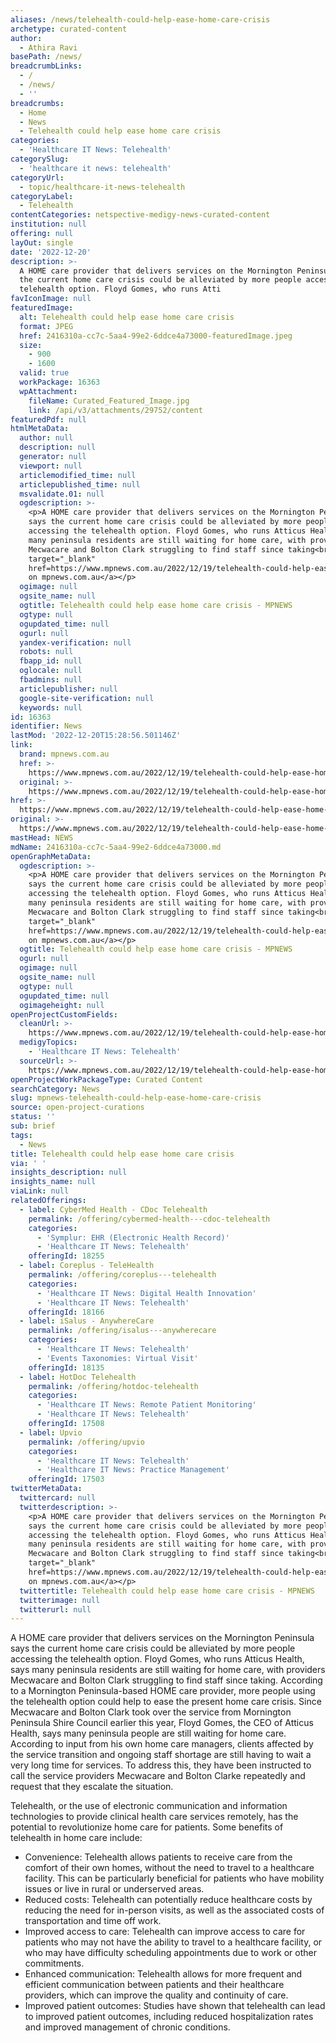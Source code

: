 ```yaml
---
aliases: /news/telehealth-could-help-ease-home-care-crisis
archetype: curated-content
author:
  - Athira Ravi
basePath: /news/
breadcrumbLinks:
  - /
  - /news/
  - ''
breadcrumbs:
  - Home
  - News
  - Telehealth could help ease home care crisis
categories:
  - 'Healthcare IT News: Telehealth'
categorySlug:
  - 'healthcare it news: telehealth'
categoryUrl:
  - topic/healthcare-it-news-telehealth
categoryLabel:
  - Telehealth
contentCategories: netspective-medigy-news-curated-content
institution: null
offering: null
layOut: single
date: '2022-12-20'
description: >-
  A HOME care provider that delivers services on the Mornington Peninsula says
  the current home care crisis could be alleviated by more people accessing the
  telehealth option. Floyd Gomes, who runs Atti
favIconImage: null
featuredImage:
  alt: Telehealth could help ease home care crisis
  format: JPEG
  href: 2416310a-cc7c-5aa4-99e2-6ddce4a73000-featuredImage.jpeg
  size:
    - 900
    - 1600
  valid: true
  workPackage: 16363
  wpAttachment:
    fileName: Curated_Featured_Image.jpg
    link: /api/v3/attachments/29752/content
featuredPdf: null
htmlMetaData:
  author: null
  description: null
  generator: null
  viewport: null
  articlemodified_time: null
  articlepublished_time: null
  msvalidate.01: null
  ogdescription: >-
    <p>A HOME care provider that delivers services on the Mornington Peninsula
    says the current home care crisis could be alleviated by more people
    accessing the telehealth option. Floyd Gomes, who runs Atticus Health, says
    many peninsula residents are still waiting for home care, with providers
    Mecwacare and Bolton Clark struggling to find staff since taking<br/><br/><a
    target="_blank"
    href=https://www.mpnews.com.au/2022/12/19/telehealth-could-help-ease-home-care-crisis/>Read
    on mpnews.com.au</a></p>
  ogimage: null
  ogsite_name: null
  ogtitle: Telehealth could help ease home care crisis - MPNEWS
  ogtype: null
  ogupdated_time: null
  ogurl: null
  yandex-verification: null
  robots: null
  fbapp_id: null
  oglocale: null
  fbadmins: null
  articlepublisher: null
  google-site-verification: null
  keywords: null
id: 16363
identifier: News
lastMod: '2022-12-20T15:28:56.501146Z'
link:
  brand: mpnews.com.au
  href: >-
    https://www.mpnews.com.au/2022/12/19/telehealth-could-help-ease-home-care-crisis/
  original: >-
    https://www.mpnews.com.au/2022/12/19/telehealth-could-help-ease-home-care-crisis/
href: >-
  https://www.mpnews.com.au/2022/12/19/telehealth-could-help-ease-home-care-crisis/
original: >-
  https://www.mpnews.com.au/2022/12/19/telehealth-could-help-ease-home-care-crisis/
mastHead: NEWS
mdName: 2416310a-cc7c-5aa4-99e2-6ddce4a73000.md
openGraphMetaData:
  ogdescription: >-
    <p>A HOME care provider that delivers services on the Mornington Peninsula
    says the current home care crisis could be alleviated by more people
    accessing the telehealth option. Floyd Gomes, who runs Atticus Health, says
    many peninsula residents are still waiting for home care, with providers
    Mecwacare and Bolton Clark struggling to find staff since taking<br/><br/><a
    target="_blank"
    href=https://www.mpnews.com.au/2022/12/19/telehealth-could-help-ease-home-care-crisis/>Read
    on mpnews.com.au</a></p>
  ogtitle: Telehealth could help ease home care crisis - MPNEWS
  ogurl: null
  ogimage: null
  ogsite_name: null
  ogtype: null
  ogupdated_time: null
  ogimageheight: null
openProjectCustomFields:
  cleanUrl: >-
    https://www.mpnews.com.au/2022/12/19/telehealth-could-help-ease-home-care-crisis/
  medigyTopics:
    - 'Healthcare IT News: Telehealth'
  sourceUrl: >-
    https://www.mpnews.com.au/2022/12/19/telehealth-could-help-ease-home-care-crisis/
openProjectWorkPackageType: Curated Content
searchCategory: News
slug: mpnews-telehealth-could-help-ease-home-care-crisis
source: open-project-curations
status: ''
sub: brief
tags:
  - News
title: Telehealth could help ease home care crisis
via: ' '
insights_description: null
insights_name: null
viaLink: null
relatedOfferings:
  - label: CyberMed Health - CDoc Telehealth
    permalink: /offering/cybermed-health---cdoc-telehealth
    categories:
      - 'Symplur: EHR (Electronic Health Record)'
      - 'Healthcare IT News: Telehealth'
    offeringId: 18255
  - label: Coreplus - TeleHealth
    permalink: /offering/coreplus---telehealth
    categories:
      - 'Healthcare IT News: Digital Health Innovation'
      - 'Healthcare IT News: Telehealth'
    offeringId: 18166
  - label: iSalus - AnywhereCare
    permalink: /offering/isalus---anywherecare
    categories:
      - 'Healthcare IT News: Telehealth'
      - 'Events Taxonomies: Virtual Visit'
    offeringId: 18135
  - label: HotDoc Telehealth
    permalink: /offering/hotdoc-telehealth
    categories:
      - 'Healthcare IT News: Remote Patient Monitoring'
      - 'Healthcare IT News: Telehealth'
    offeringId: 17508
  - label: Upvio
    permalink: /offering/upvio
    categories:
      - 'Healthcare IT News: Telehealth'
      - 'Healthcare IT News: Practice Management'
    offeringId: 17503
twitterMetaData:
  twittercard: null
  twitterdescription: >-
    <p>A HOME care provider that delivers services on the Mornington Peninsula
    says the current home care crisis could be alleviated by more people
    accessing the telehealth option. Floyd Gomes, who runs Atticus Health, says
    many peninsula residents are still waiting for home care, with providers
    Mecwacare and Bolton Clark struggling to find staff since taking<br/><br/><a
    target="_blank"
    href=https://www.mpnews.com.au/2022/12/19/telehealth-could-help-ease-home-care-crisis/>Read
    on mpnews.com.au</a></p>
  twittertitle: Telehealth could help ease home care crisis - MPNEWS
  twitterimage: null
  twitterurl: null
---
```

<p>A HOME care provider that delivers services on the Mornington Peninsula says the current home care crisis could be alleviated by more people accessing the telehealth option. Floyd Gomes, who runs Atticus Health, says many peninsula residents are still waiting for home care, with providers Mecwacare and Bolton Clark struggling to find staff since taking. According to a Mornington Peninsula-based HOME care provider, more people using the telehealth option could help to ease the present home care crisis. Since Mecwacare and Bolton Clark took over the service from Mornington Peninsula Shire Council earlier this year, Floyd Gomes, the CEO of Atticus Health, says many peninsula people are still waiting for home care. According to input from his own home care managers, clients affected by the service transition and ongoing staff shortage are still having to wait a very long time for services. To address this, they have been instructed to call the service providers Mecwacare and Bolton Clarke repeatedly and request that they escalate the situation.&nbsp;</p><p>Telehealth, or the use of electronic communication and information technologies to provide clinical health care services remotely, has the potential to revolutionize home care for patients. Some benefits of telehealth in home care include:</p><ul><li>Convenience: Telehealth allows patients to receive care from the comfort of their own homes, without the need to travel to a healthcare facility. This can be particularly beneficial for patients who have mobility issues or live in rural or underserved areas.</li><li>Reduced costs: Telehealth can potentially reduce healthcare costs by reducing the need for in-person visits, as well as the associated costs of transportation and time off work.</li><li>Improved access to care: Telehealth can improve access to care for patients who may not have the ability to travel to a healthcare facility, or who may have difficulty scheduling appointments due to work or other commitments.</li><li>Enhanced communication: Telehealth allows for more frequent and efficient communication between patients and their healthcare providers, which can improve the quality and continuity of care.</li><li>Improved patient outcomes: Studies have shown that telehealth can lead to improved patient outcomes, including reduced hospitalization rates and improved management of chronic conditions.</li></ul>